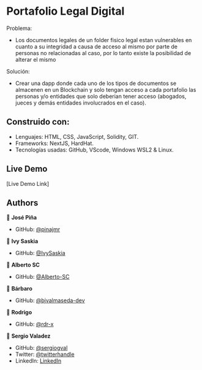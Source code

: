 # Portafolio Legal Digital

Problema: 
- Los documentos legales de un folder fisico legal estan vulnerables en cuanto a su integridad a causa de 
    acceso al mismo por parte de personas no relacionadas al caso, por lo tanto existe la posibilidad de alterar el mismo

Solución:
- Crear una dapp donde cada uno de los tipos de documentos se almacenen en un Blockchain y solo tengan acceso
           a cada portafolio las personas y/o entidades que solo deberian tener acceso (abogados, jueces y demás entidades involucrados en el caso).

## Construido con:

- Lenguajes: HTML, CSS, JavaScript, Solidity, GIT.
- Frameworks: NextJS, HardHat.
- Tecnologías usadas: GitHub, VScode, Windows WSL2 & Linux.

## Live Demo

[Live Demo Link]

## Authors

👤 **José Piña**

- GitHub: [@pinajmr](https://github.com/pinajmr)

👤 **Ivy Saskia**

- GitHub: [@IvySaskia](https://github.com/IvySaskia)

👤 **Alberto SC**

- GitHub: [@Alberto-SC](https://github.com/Alberto-SC)

👤 **Bárbaro**

- GitHub: [@bjvalmaseda-dev](https://github.com/bjvalmaseda-dev)

👤 **Rodrigo**

- GitHub: [@rdr-x](https://github.com/rdr-x)

👤 **Sergio Valadez**

- GitHub: [@sergiogval](https://github.com/sergiogval)
- Twitter: [@twitterhandle](https://twitter.com/sgvldz)
- LinkedIn: [LinkedIn](https://linkedin.com/in/linkedinhandle)
